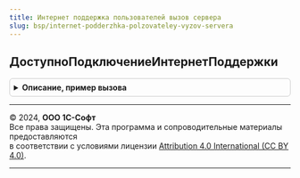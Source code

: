 ```yaml
---
title: Интернет поддержка пользователей вызов сервера
slug: bsp/internet-podderzhka-polzovateley-vyzov-servera
---
```



## ДоступноПодключениеИнтернетПоддержки
<details style="margin: 1em 0; padding: 0.5em; border: 1px solid #ccc; border-radius: 6px;">

<summary style="font-weight: bold; cursor: pointer;">Описание, пример вызова</summary>

```bsl

// Определяет, доступно ли текущему пользователю выполнение подключения
// Интернет-поддержки: авторизация/регистрация пользователя, регистрация
// программного продукта в соответствии с текущим режимом работы
// и правами пользователя.
//
// Возвращаемое значение:
//  Булево - Истина - подключение Интернет-поддержки доступно,
//           Ложь - в противном случае.
//
Функция ДоступноПодключениеИнтернетПоддержки() Экспорт
```

Пример вызова
```bsl
Результат = ИнтернетПоддержкаПользователейВызовСервера.ДоступноПодключениеИнтернетПоддержки() 
```
</details>

---

© 2024, **ООО 1С-Софт**  
Все права защищены. Эта программа и сопроводительные материалы предоставляются  
в соответствии с условиями лицензии [Attribution 4.0 International (CC BY 4.0)](https://creativecommons.org/licenses/by/4.0/legalcode).

---
